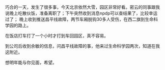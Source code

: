 
  巧合的一天，发生了很多事，今天北京依然大雪，园区非常好看。密云的同事跟我说晚上吃散伙饭，准备离职了；下午突然收到消息npdp可以查结果了，比较幸运过了；
  晚上收到推送昌平线故障，两节车厢脱钩30多人受伤，在西二旗到生命科学园的路上。

  在饭店打车打了一个小时才打到车回园区，真不容易。

  到公司后收到余敏的信息，问昌平线故障的事，他来过生命科学园两次，知道在我这附近。

  想明年能与你见面，希望。
  
